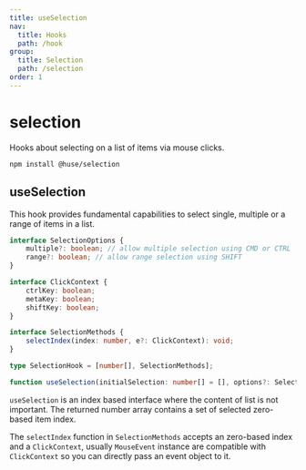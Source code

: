 ```yaml
---
title: useSelection
nav:
  title: Hooks
  path: /hook
group:
  title: Selection
  path: /selection
order: 1
---
```


# selection

Hooks about selecting on a list of items via mouse clicks.

```shell
npm install @huse/selection
```

## useSelection

This hook provides fundamental capabilities to select single, multiple or a range of items in a list.

```typescript
interface SelectionOptions {
    multiple?: boolean; // allow multiple selection using CMD or CTRL
    range?: boolean; // allow range selection using SHIFT
}

interface ClickContext {
    ctrlKey: boolean;
    metaKey: boolean;
    shiftKey: boolean;
}

interface SelectionMethods {
    selectIndex(index: number, e?: ClickContext): void;
}

type SelectionHook = [number[], SelectionMethods];

function useSelection(initialSelection: number[] = [], options?: SelectionOptions): SelectionHook;
```

`useSelection` is an index based interface where the content of list is not important.
The returned number array contains a set of selected zero-based item index.

The `selectIndex` function in `SelectionMethods` accepts an zero-based index and a `ClickContext`,
usually `MouseEvent` instance are compatible with `ClickContext` so you can directly pass an event object to it.

<code src='./demo/useSelection.tsx'>
